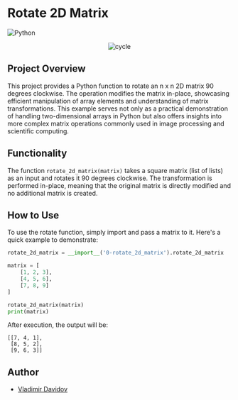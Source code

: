 # Rotate 2D Matrix

![Python](https://img.shields.io/badge/Python-blue?style=for-the-badge&logo=python&logoColor=white)

<p align="center">
  <img src="https://github.com/v-dav/holbertonschool-interview/assets/115344057/719c8086-76e3-401a-bd5d-a3fbbe7d7db7" alt="cycle">
</p>

## Project Overview

This project provides a Python function to rotate an n x n 2D matrix 90 degrees clockwise. The operation modifies the matrix in-place, showcasing efficient manipulation of array elements and understanding of matrix transformations. This example serves not only as a practical demonstration of handling two-dimensional arrays in Python but also offers insights into more complex matrix operations commonly used in image processing and scientific computing.

## Functionality

The function `rotate_2d_matrix(matrix)` takes a square matrix (list of lists) as an input and rotates it 90 degrees clockwise. The transformation is performed in-place, meaning that the original matrix is directly modified and no additional matrix is created.

## How to Use

To use the rotate function, simply import and pass a matrix to it. Here's a quick example to demonstrate:

```python
rotate_2d_matrix = __import__('0-rotate_2d_matrix').rotate_2d_matrix

matrix = [
    [1, 2, 3],
    [4, 5, 6],
    [7, 8, 9]
]

rotate_2d_matrix(matrix)
print(matrix)
```

After execution, the output will be:
```
[[7, 4, 1],
 [8, 5, 2],
 [9, 6, 3]]
```

## Author

- [Vladimir Davidov](https://github.com/v-dav)
